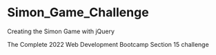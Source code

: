 # Simon_Game_Challenge
 
Creating the Simon Game with jQuery

The Complete 2022 Web Development Bootcamp Section 15 challenge
